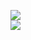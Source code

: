 [![](https://img.shields.io/badge/Made%20With-Github%20Spray-lightgrey.svg?style=for-the-badge&logo=github)](https://github.com/Annihil/github-spray#8358)  
[![](https://i.imgur.com/2DrTn0Z.gif)](https://github.com/Annihil/github-spray)